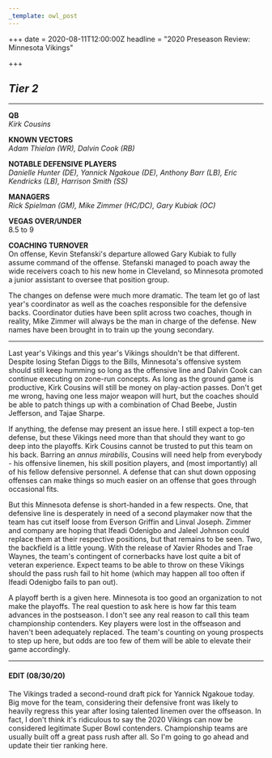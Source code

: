 ```yaml
---
_template: owl_post
---
```


+++
date = 2020-08-11T12:00:00Z
headline = "2020 Preseason Review: Minnesota Vikings"

+++
## **_Tier 2_**

***

**QB**  
_Kirk Cousins_

**KNOWN VECTORS**  
_Adam Thielan (WR), Dalvin Cook (RB)_

**NOTABLE DEFENSIVE PLAYERS**  
_Danielle Hunter (DE), Yannick Ngakoue (DE), Anthony Barr (LB), Eric Kendricks (LB), Harrison Smith (SS)_

**MANAGERS**  
_Rick Spielman (GM), Mike Zimmer (HC/DC), Gary Kubiak (OC)_

**VEGAS OVER/UNDER**  
8\.5 to 9

**COACHING TURNOVER**  
On offense, Kevin Stefanski's departure allowed Gary Kubiak to fully assume command of the offense. Stefanski managed to poach away the wide receivers coach to his new home in Cleveland, so Minnesota promoted a junior assistant to oversee that position group.

The changes on defense were much more dramatic. The team let go of last year's coordinator as well as the coaches responsible for the defensive backs. Coordinator duties have been split across two coaches, though in reality, Mike Zimmer will always be the man in charge of the defense. New names have been brought in to train up the young secondary.

***

Last year's Vikings and this year's Vikings shouldn't be that different. Despite losing Stefan Diggs to the Bills, Minnesota's offensive system should still keep humming so long as the offensive line and Dalvin Cook can continue executing on zone-run concepts. As long as the ground game is productive, Kirk Cousins will still be money on play-action passes. Don't get me wrong, having one less major weapon will hurt, but the coaches should be able to patch things up with a combination of Chad Beebe, Justin Jefferson, and Tajae Sharpe.

If anything, the defense may present an issue here. I still expect a top-ten defense, but these Vikings need more than that should they want to go deep into the playoffs. Kirk Cousins cannot be trusted to put this team on his back. Barring an _annus mirabilis_, Cousins will need help from everybody - his offensive linemen, his skill position players, and (most importantly) all of his fellow defensive personnel. A defense that can shut down opposing offenses can make things so much easier on an offense that goes through occasional fits.

But this Minnesota defense is short-handed in a few respects. One, that defensive line is desperately in need of a second playmaker now that the team has cut itself loose from Everson Griffin and Linval Joseph. Zimmer and company are hoping that Ifeadi Odenigbo and Jaleel Johnson could replace them at their respective positions, but that remains to be seen. Two, the backfield is a little young. With the release of Xavier Rhodes and Trae Waynes, the team's contingent of cornerbacks have lost quite a bit of veteran experience. Expect teams to be able to throw on these Vikings should the pass rush fail to hit home (which may happen all too often if Ifeadi Odenigbo fails to pan out).

A playoff berth is a given here. Minnesota is too good an organization to not make the playoffs. The real question to ask here is how far this team advances in the postseason. I don't see any real reason to call this team championship contenders. Key players were lost in the offseason and haven't been adequately replaced. The team's counting on young prospects to step up here, but odds are too few of them will be able to elevate their game accordingly.

***

#### EDIT (08/30/20)

The Vikings traded a second-round draft pick for Yannick Ngakoue today. Big move for the team, considering their defensive front was likely to heavily regress this year after losing talented linemen over the offseason. In fact, I don't think it's ridiculous to say the 2020 Vikings can now be considered legitimate Super Bowl contenders. Championship teams are usually built off a great pass rush after all. So I'm going to go ahead and update their tier ranking here.
